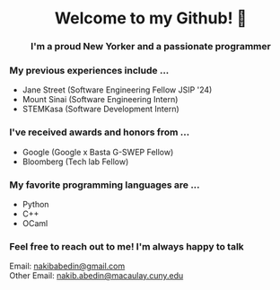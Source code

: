 
<h1 align="center"> Welcome to my Github! 👋</h1>
<h3 align="center">I'm a proud New Yorker and a passionate programmer</h3>

### My previous experiences include ...
- Jane Street (Software Engineering Fellow JSIP '24)
- Mount Sinai (Software Engineering Intern)
- STEMKasa (Software Development Intern)

### I've received awards and honors from ...
- Google (Google x Basta G-SWEP Fellow)
- Bloomberg (Tech lab Fellow)

### My favorite programming languages are ...
- Python
- C++
- OCaml

### Feel free to reach out to me! I'm always happy to talk

Email: nakibabedin@gmail.com
<br>
Other Email: nakib.abedin@macaulay.cuny.edu

